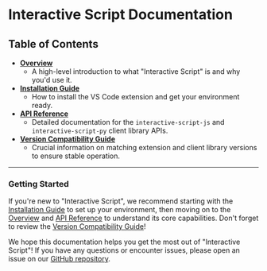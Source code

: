 # Interactive Script Documentation

## Table of Contents

* [**Overview**](overview.md)
    * A high-level introduction to what "Interactive Script" is and why you'd use it.
* [**Installation Guide**](installation.md)
    * How to install the VS Code extension and get your environment ready.
* [**API Reference**](api.md)
    * Detailed documentation for the `interactive-script-js` and `interactive-script-py` client library APIs.
* [**Version Compatibility Guide**](compatibility.md)
    * Crucial information on matching extension and client library versions to ensure stable operation.

---

### Getting Started

If you're new to "Interactive Script", we recommend starting with the [Installation Guide](installation.md) to set up your environment, then moving on to the [Overview](overview.md) and [API Reference](api.md) to understand its core capabilities. Don't forget to review the [Version Compatibility Guide](compatibility.md)!

We hope this documentation helps you get the most out of "Interactive Script"! If you have any questions or encounter issues, please open an issue on our [GitHub repository](https://github.com/andriy-viyatyk/interactive-script/issues).
